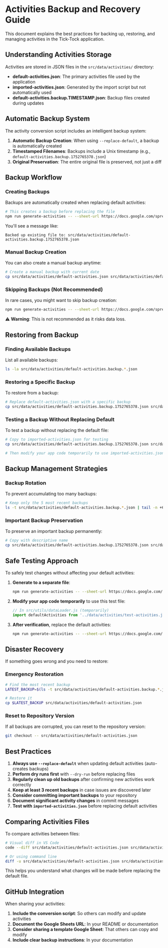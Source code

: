 # Activities Backup and Recovery Guide

This document explains the best practices for backing up, restoring, and managing activities in the Tick-Tock application.

## Understanding Activities Storage

Activities are stored in JSON files in the `src/data/activities/` directory:

- **default-activities.json**: The primary activities file used by the application
- **imported-activities.json**: Generated by the import script but not automatically used
- **default-activities.backup.TIMESTAMP.json**: Backup files created during updates

## Automatic Backup System

The activity conversion script includes an intelligent backup system:

1. **Automatic Backup Creation**: When using `--replace-default`, a backup is automatically created
2. **Timestamped Filenames**: Backups include a Unix timestamp (e.g., `default-activities.backup.1752765378.json`)
3. **Original Preservation**: The entire original file is preserved, not just a diff

## Backup Workflow

### Creating Backups

Backups are automatically created when replacing default activities:

```bash
# This creates a backup before replacing the file
npm run generate-activities -- --sheet-url https://docs.google.com/spreadsheets/d/YOUR_SHEET_ID/edit --replace-default
```

You'll see a message like:
```
Backed up existing file to: src/data/activities/default-activities.backup.1752765378.json
```

### Manual Backup Creation

You can also create a manual backup anytime:

```bash
# Create a manual backup with current date
cp src/data/activities/default-activities.json src/data/activities/default-activities.backup.$(date +%s).json
```

### Skipping Backups (Not Recommended)

In rare cases, you might want to skip backup creation:

```bash
npm run generate-activities -- --sheet-url https://docs.google.com/spreadsheets/d/YOUR_SHEET_ID/edit --replace-default --no-backup
```

⚠️ **Warning**: This is not recommended as it risks data loss.

## Restoring from Backup

### Finding Available Backups

List all available backups:

```bash
ls -la src/data/activities/default-activities.backup.*.json
```

### Restoring a Specific Backup

To restore from a backup:

```bash
# Replace default-activities.json with a specific backup
cp src/data/activities/default-activities.backup.1752765378.json src/data/activities/default-activities.json
```

### Testing a Backup Without Replacing Default

To test a backup without replacing the default file:

```bash
# Copy to imported-activities.json for testing
cp src/data/activities/default-activities.backup.1752765378.json src/data/activities/imported-activities.json

# Then modify your app code temporarily to use imported-activities.json instead
```

## Backup Management Strategies

### Backup Rotation

To prevent accumulating too many backups:

```bash
# Keep only the 5 most recent backups
ls -t src/data/activities/default-activities.backup.*.json | tail -n +6 | xargs rm -f
```

### Important Backup Preservation

To preserve an important backup permanently:

```bash
# Copy with descriptive name
cp src/data/activities/default-activities.backup.1752765378.json src/data/activities/default-activities.important-backup-v2.json
```

## Safe Testing Approach

To safely test changes without affecting your default activities:

1. **Generate to a separate file**:
   ```bash
   npm run generate-activities -- --sheet-url https://docs.google.com/spreadsheets/d/YOUR_SHEET_ID/edit --filename test-activities.json
   ```

2. **Modify your app code temporarily** to use this test file:
   ```javascript
   // In src/utils/dataLoader.js (temporarily)
   import defaultActivities from '../data/activities/test-activities.json';
   ```

3. **After verification**, replace the default activities:
   ```bash
   npm run generate-activities -- --sheet-url https://docs.google.com/spreadsheets/d/YOUR_SHEET_ID/edit --replace-default
   ```

## Disaster Recovery

If something goes wrong and you need to restore:

### Emergency Restoration

```bash
# Find the most recent backup
LATEST_BACKUP=$(ls -t src/data/activities/default-activities.backup.*.json | head -1)

# Restore it
cp $LATEST_BACKUP src/data/activities/default-activities.json
```

### Reset to Repository Version

If all backups are corrupted, you can reset to the repository version:

```bash
git checkout -- src/data/activities/default-activities.json
```

## Best Practices

1. **Always use `--replace-default`** when updating default activities (auto-creates backups)
2. **Perform dry runs first** with `--dry-run` before replacing files
3. **Regularly clean up old backups** after confirming new activities work correctly
4. **Keep at least 3 recent backups** in case issues are discovered later
5. **Consider committing important backups** to your repository
6. **Document significant activity changes** in commit messages
7. **Test with `imported-activities.json`** before replacing default activities

## Comparing Activities Files

To compare activities between files:

```bash
# Visual diff in VS Code
code --diff src/data/activities/default-activities.json src/data/activities/imported-activities.json

# Or using command line
diff -u src/data/activities/default-activities.json src/data/activities/imported-activities.json | less
```

This helps you understand what changes will be made before replacing the default file.

## GitHub Integration

When sharing your activities:

1. **Include the conversion script**: So others can modify and update activities
2. **Document the Google Sheets URL**: In your README or documentation
3. **Consider sharing a template Google Sheet**: That others can copy and modify
4. **Include clear backup instructions**: In your documentation